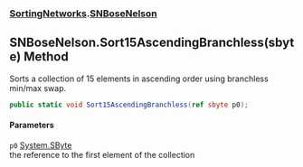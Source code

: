 ### [SortingNetworks](SortingNetworks.md 'SortingNetworks').[SNBoseNelson](SortingNetworks_SNBoseNelson.md 'SortingNetworks.SNBoseNelson')
## SNBoseNelson.Sort15AscendingBranchless(sbyte) Method
Sorts a collection of 15 elements in ascending order using branchless min/max swap.  
```csharp
public static void Sort15AscendingBranchless(ref sbyte p0);
```
#### Parameters
<a name='SortingNetworks_SNBoseNelson_Sort15AscendingBranchless(sbyte)_p0'></a>
`p0` [System.SByte](https://docs.microsoft.com/en-us/dotnet/api/System.SByte 'System.SByte')  
the reference to the first element of the collection
  
